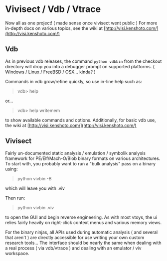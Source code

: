 # Vivisect / Vdb / Vtrace

Now all as one project! ( made sense once vivisect went public )
For more in-depth docs on various topics, see the wiki at
[http://visi.kenshoto.com/](http://visi.kenshoto.com/)

## Vdb

As in previous vdb releases, the command ```python vdbbin``` from the
checkout directory will drop you into a debugger prompt on supported
platforms. ( Windows / Linux / FreeBSD / OSX... kinda? )

Commands in vdb grow/refine quickly, so use in-line help such as:

> vdb> help

or...

> vdb> help writemem

to show available commands and options.  Additionally, for basic vdb
use, the wiki at [http://visi.kenshoto.com/](http://visi.kenshoto.com/)

## Vivisect

Fairly un-documented static analysis / emulation / symbolik analysis
framework for PE/Elf/Mach-O/Blob binary formats on various architectures.
To start with, you probably want to run a "bulk analysis" pass on a binary
using:

> python vivbin -B <binaryfile>

which will leave you with <binaryfile>.viv

Then run:

> python vivbin <binaryfile>.viv

to open the GUI and begin reverse engineering.  As with most vtoys, the ui
relies fairly heavily on right-click context menus and various memory
views.

For the binary ninjas, all APIs used during automatic analysis ( and several
that aren't ) are directly accessible for use writing your own custom
research tools...  The interface should be nearly the same when dealing with
a real process ( via vdb/vtrace ) and dealing with an emulator / viv workspace.

